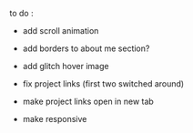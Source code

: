 to do :


- add scroll animation 


- add borders to about me section?


- add glitch hover image 


- fix project links (first two switched around)


- make project links open in new tab 


- make responsive 
